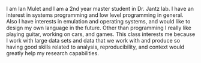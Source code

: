 I am Ian Mulet and I am a 2nd year master student in Dr. Jantz lab. I have an interest in systems programming and low level programming in general.
Also I have interests in emulation and operating systems, and would like to design my own language in the future. Other than programming I really like playing guitar, working on cars, and games.
This class interests me because I work with large data sets and data that we work with and produce so having good skills related to analysis, reproducibility, and context would greatly help my research capabilities.
